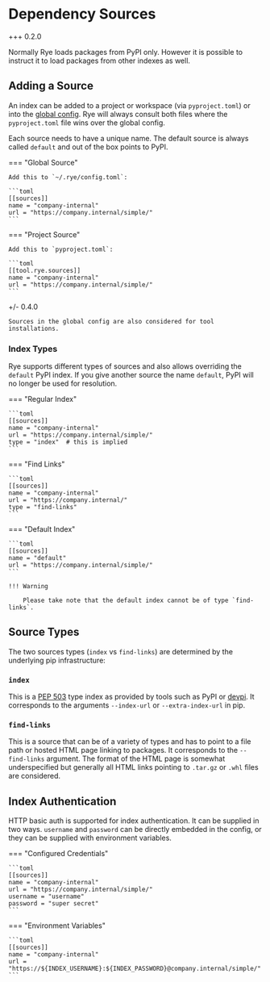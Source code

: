 # Dependency Sources

+++ 0.2.0

Normally Rye loads packages from PyPI only.  However it is possible to instruct it to
load packages from other indexes as well.

## Adding a Source

An index can be added to a project or workspace (via `pyproject.toml`) or into the
[global config](config.md#config-file).  Rye will always consult both files where the
`pyproject.toml` file wins over the global config.

Each source needs to have a unique name.  The default source is always called `default`
and out of the box points to PyPI.

=== "Global Source"

    Add this to `~/.rye/config.toml`:

    ```toml
    [[sources]]
    name = "company-internal"
    url = "https://company.internal/simple/"
    ```

=== "Project Source"

    Add this to `pyproject.toml`:

    ```toml
    [[tool.rye.sources]]
    name = "company-internal"
    url = "https://company.internal/simple/"
    ```

+/- 0.4.0

    Sources in the global config are also considered for tool installations.

### Index Types

Rye supports different types of sources and also allows overriding the `default`
PyPI index.  If you give another source the name `default`, PyPI will no longer be
used for resolution.

=== "Regular Index"

    ```toml
    [[sources]]
    name = "company-internal"
    url = "https://company.internal/simple/"
    type = "index"  # this is implied
    ```

=== "Find Links"

    ```toml
    [[sources]]
    name = "company-internal"
    url = "https://company.internal/"
    type = "find-links"
    ```

=== "Default Index"

    ```toml
    [[sources]]
    name = "default"
    url = "https://company.internal/simple/"
    ```

    !!! Warning

        Please take note that the default index cannot be of type `find-links`.

## Source Types

The two sources types (`index` vs `find-links`) are determined by the underlying pip
infrastructure:

### `index`

This is a [PEP 503](https://www.python.org/dev/peps/pep-0503/) type index as provided
by tools such as PyPI or [devpi](https://github.com/devpi/devpi).  It corresponds to
the arguments `--index-url` or `--extra-index-url` in pip.

### `find-links`

This is a source that can be of a variety of types and has to point to a file path
or hosted HTML page linking to packages.  It corresponds to the `--find-links`
argument.  The format of the HTML page is somewhat underspecified but generally
all HTML links pointing to `.tar.gz` or `.whl` files are considered.

## Index Authentication

HTTP basic auth is supported for index authentication.  It can be supplied in two
ways.  `username` and `password` can be directly embedded in the config, or they
can be supplied with environment variables.

=== "Configured Credentials"

    ```toml
    [[sources]]
    name = "company-internal"
    url = "https://company.internal/simple/"
    username = "username"
    password = "super secret"
    ```

=== "Environment Variables"

    ```toml
    [[sources]]
    name = "company-internal"
    url = "https://${INDEX_USERNAME}:${INDEX_PASSWORD}@company.internal/simple/"
    ```

